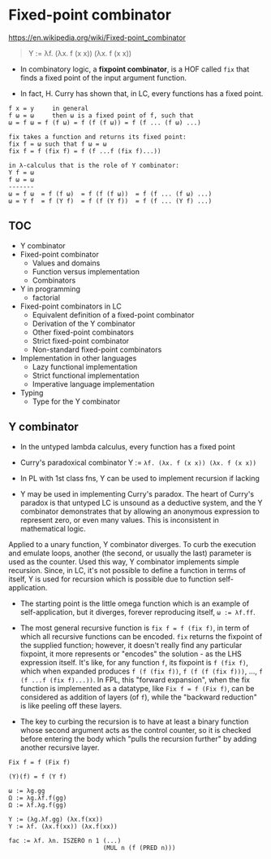 # Fixed-point combinator

https://en.wikipedia.org/wiki/Fixed-point_combinator


> Y := λf. (λx. f (x x)) (λx. f (x x))



* In combinatory logic, a **fixpoint combinator**, is a HOF called `fix` that finds a fixed point of the input argument function.

* In fact, H. Curry has shown that, in LC, every functions has a fixed point.

```
f x = y     in general
f ω = ω     then ω is a fixed point of f, such that
ω = f ω = f (f ω) = f (f (f ω)) = f (f ... (f ω) ...)

fix takes a function and returns its fixed point:
fix f = ω such that f ω = ω
fix f = f (fix f) = f (f ...f (fix f)...))

in λ-calculus that is the role of Y combinator:
Y f = ω
f ω = ω
-------
ω = f ω  = f (f ω)  = f (f (f ω))  = f (f ... (f ω) ...)
ω = Y f  = f (Y f)  = f (f (Y f))  = f (f ... (Y f) ...)
```


## TOC
  - Y combinator
  - Fixed-point combinator
    - Values and domains
    - Function versus implementation
    - Combinators
  - Y in programming
    - factorial
  - Fixed-point combinators in LC
    - Equivalent definition of a fixed-point combinator
    - Derivation of the Y combinator
    - Other fixed-point combinators
    - Strict fixed-point combinator
    - Non-standard fixed-point combinators
  - Implementation in other languages
    - Lazy functional implementation
    - Strict functional implementation
    - Imperative language implementation
  - Typing
    - Type for the Y combinator


## Y combinator

* In the untyped lambda calculus, every function has a fixed point

* Curry's paradoxical combinator Y := `λf. (λx. f (x x)) (λx. f (x x))`

* In PL with 1st class fns, Y can be used to implement recursion if lacking

* Y may be used in implementing Curry's paradox. The heart of Curry's paradox is that untyped LC is unsound as a deductive system, and the Y combinator demonstrates that by allowing an anonymous expression to represent zero, or even many values. This is inconsistent in mathematical logic.

Applied to a unary function, Y combinator diverges. To curb the execution and emulate loops, another (the second, or usually the last) parameter is used as the counter. Used this way, Y combinator implements simple recursion. Since, in LC, it's not possible to define a function in terms of itself, Y is used for recursion which is possible due to function self-application.

* The starting point is the little omega function which is an example of self-application, but it diverges, forever reproducing itself, `ω := λf.ff`.

* The most general recursive function is `fix f = f (fix f)`, in term of which all recursive functions can be encoded. `fix` returns the fixpoint of the supplied function; however, it doesn't really find any particular fixpoint, it more represents or "encodes" the solution - as the LHS expression itself. It's like, for any function `f`, its fixpoint is `f (fix f)`, which when expanded produces `f (f (fix f))`, `f (f (f (fix f)))`, ..., `f (f ...f (fix f)...))`. In FPL, this "forward expansion", when the fix function is implemented as a datatype, like `Fix f = f (Fix f)`, can be considered as addition of layers (of `f`), while the "backward reduction" is like peeling off these layers.

* The key to curbing the recursion is to have at least a binary function whose second argument acts as the control counter, so it is checked before entering the body which "pulls the recursion further" by adding another recursive layer.


```
Fix f = f (Fix f)

(Y)(f) = f (Y f)

ω := λg.gg
Ω := λg.λf.f(gg)
Ω := λf.λg.f(gg)

Y := (λg.λf.gg) (λx.f(xx))
Y := λf. (λx.f(xx)) (λx.f(xx))

fac := λf. λn. ISZERO n 1 (...)
                          (MUL n (f (PRED n)))
```
